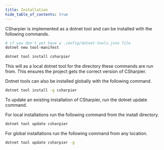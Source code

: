 ```yaml
---
title: Installation
hide_table_of_contents: true
---
```


CSharpier is implemented as a dotnet tool and can be installed with the following commands.

```bash
# if you don't yet have a .config/dotnet-tools.json file
dotnet new tool-manifest

dotnet tool install csharpier
```

This will as a local dotnet tool for the directory these commands are run from. This ensures the project gets the correct version of CSharpier.

Dotnet tools can also be installed globally with the following command.

```bash
dotnet tool install -g csharpier
```

To update an existing installation of CSharpier, run the dotnet update command.

For local installations run the following command from the install directory.

```bash
dotnet tool update csharpier
```

For global installations run the following command from any location.

```bash
dotnet tool update csharpier -g
```
